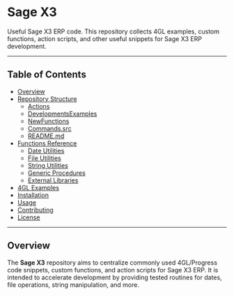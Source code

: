 # Sage X3

Useful Sage X3 ERP code. This repository collects 4GL examples, custom functions, action scripts, and other useful snippets for Sage X3 ERP development.

---

## Table of Contents

- [Overview](#overview)
- [Repository Structure](#repository-structure)
  - [Actions](#actions)
  - [DevelopmentsExamples](#developmentsexamples)
  - [NewFunctions](#newfunctions)
  - [Commands.src](#commandssrc)
  - [README.md](#readmemd)
- [Functions Reference](#functions-reference)
  - [Date Utilities](#date-utilities)
  - [File Utilities](#file-utilities)
  - [String Utilities](#string-utilities)
  - [Generic Procedures](#generic-procedures)
  - [External Libraries](#external-libraries)
- [4GL Examples](#4gl-examples)
- [Installation](#installation)
- [Usage](#usage)
- [Contributing](#contributing)
- [License](#license)

---

## Overview

The **Sage X3** repository aims to centralize commonly used 4GL/Progress code snippets, custom functions, and action scripts for Sage X3 ERP. It is intended to accelerate development by providing tested routines for dates, file operations, string manipulation, and more. 


